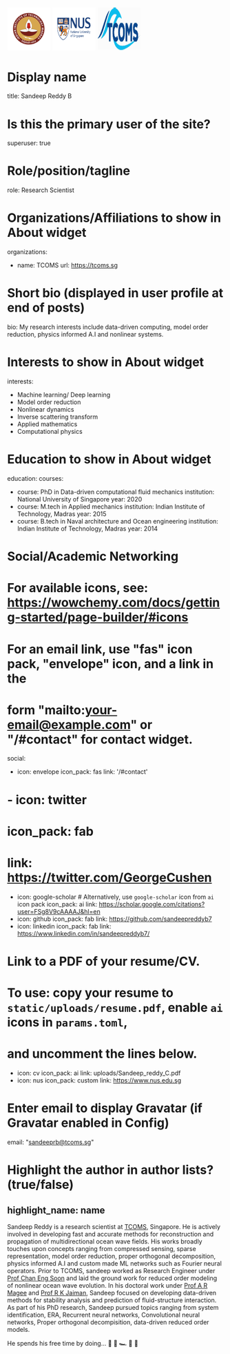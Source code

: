 <img src="/assets/media/iitm.svg" width = "100" height="100"> <img src="/assets/media/nus.svg" width = "100" height="100"> <img src="/assets/media/tcoms.svg" width = "100" height="100">
---
# Display name
title: Sandeep Reddy B

# Is this the primary user of the site?
superuser: true

# Role/position/tagline
role: Research Scientist

# Organizations/Affiliations to show in About widget
organizations:
- name: TCOMS
  url: https://tcoms.sg

# Short bio (displayed in user profile at end of posts)
bio: My research interests include data-driven computing, model order reduction, physics informed A.I and nonlinear systems.

# Interests to show in About widget
interests:
- Machine learning/ Deep learning
- Model order reduction
- Nonlinear dynamics
- Inverse scattering transform
- Applied mathematics
- Computational physics

# Education to show in About widget
education:
  courses:
  - course: PhD in Data-driven computational fluid mechanics
    institution: National University of Singapore
    year: 2020
  - course: M.tech in Applied mechanics
    institution: Indian Institute of Technology, Madras 
    year: 2015
  - course: B.tech in Naval architecture and Ocean engineering
    institution: Indian Institute of Technology, Madras 
    year: 2014

# Social/Academic Networking
# For available icons, see: https://wowchemy.com/docs/getting-started/page-builder/#icons
#   For an email link, use "fas" icon pack, "envelope" icon, and a link in the
#   form "mailto:your-email@example.com" or "/#contact" for contact widget.
social:
- icon: envelope
  icon_pack: fas
  link: '/#contact'
# - icon: twitter
#  icon_pack: fab
#  link: https://twitter.com/GeorgeCushen
- icon: google-scholar  # Alternatively, use `google-scholar` icon from `ai` icon pack
  icon_pack: ai
  link: https://scholar.google.com/citations?user=FSg8V9cAAAAJ&hl=en
- icon: github
  icon_pack: fab
  link: https://github.com/sandeepreddyb7
- icon: linkedin
  icon_pack: fab
  link: https://www.linkedin.com/in/sandeepreddyb7/

# Link to a PDF of your resume/CV.
# To use: copy your resume to `static/uploads/resume.pdf`, enable `ai` icons in `params.toml`, 
# and uncomment the lines below.
- icon: cv
  icon_pack: ai
  link: uploads/Sandeep_reddy_C.pdf
- icon: nus
  icon_pack: custom
  link: https://www.nus.edu.sg

# Enter email to display Gravatar (if Gravatar enabled in Config)
email: "sandeeprb@tcoms.sg"

# Highlight the author in author lists? (true/false)
highlight_name: name
---

Sandeep Reddy is a research scientist at [TCOMS](https://www.tcoms.sg), Singapore. He is actively involved in developing fast and accurate methods for reconstruction and propagation of multidirectional ocean wave fields. His works broadly touches upon concepts ranging from compressed sensing, sparse representation, model order reduction, proper orthogonal decomposition, physics informed A.I and custom made ML networks such as Fourier neural
operators. Prior to TCOMS, sandeep worked as Research Engineer under [Prof Chan Eng Soon](https://www.eng.nus.edu.sg/cee/staff/chan-eng-soon/) and laid the ground work for reduced order modeling of nonlinear ocean wave evolution. In his doctoral work under [Prof A R Magee](https://www.eng.nus.edu.sg/cee/staff/magee-allan-ross/) and [Prof R K Jaiman](https://mech.ubc.ca/rajeev-jaiman/), Sandeep focused on developing data-driven methods for stability analysis and prediction of fluid-structure interaction. As part of his PhD research, Sandeep pursued topics ranging from system identification, ERA, Recurrent neural networks, Convolutional neural networks, Proper orthogonal decompisition, data-driven reduced order models. 

He spends his free time by doing... 🏃 🥋 🏎️ 🏏 🎦


